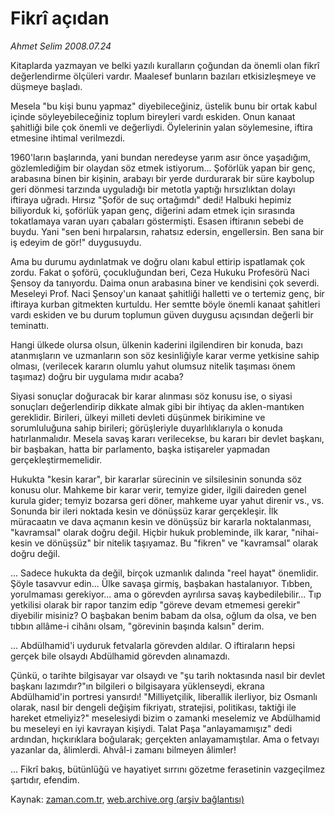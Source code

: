 # Fikrî açıdan

*Ahmet Selim 2008.07.24*

<tr><td class="metin" colspan="2" style="padding-top: 20px; padding-left: 5px; padding-right: 10px;">Kitaplarda yazmayan ve belki yazılı kuralların çoğundan da önemli olan fikrî değerlendirme ölçüleri vardır. Maalesef bunların bazıları etkisizleşmeye ve düşmeye başladı.</td></tr><tr><td class="metin" colspan="2" style="padding-top: 20px; padding-left: 5px; padding-right: 10px;"><p>Mesela "bu kişi bunu yapmaz" diyebileceğiniz, üstelik bunu bir ortak kabul içinde söyleyebileceğiniz toplum bireyleri vardı eskiden. Onun kanaat şahitliği bile çok önemli ve değerliydi. Öylelerinin yalan söylemesine, iftira etmesine ihtimal verilmezdi.
<p>1960'ların başlarında, yani bundan neredeyse yarım asır önce yaşadığım, gözlemlediğim bir olaydan söz etmek istiyorum... Şoförlük yapan bir genç, arabasına binen bir kişinin, arabayı bir yerde durdurarak bir süre kaybolup geri dönmesi tarzında uyguladığı bir metotla yaptığı hırsızlıktan dolayı iftiraya uğradı. Hırsız "Şoför de suç ortağımdı" dedi! Halbuki hepimiz biliyorduk ki, şoförlük yapan genç, diğerini adam etmek için sırasında tokatlamaya varan uyarı çabaları göstermişti. Esasen iftiranın sebebi de buydu. Yani "sen beni hırpalarsın, rahatsız edersin, engellersin. Ben sana bir iş edeyim de gör!" duygusuydu.
<p>Ama bu durumu aydınlatmak ve doğru olanı kabul ettirip ispatlamak çok zordu. Fakat o şoförü, çocukluğundan beri, Ceza Hukuku Profesörü Naci Şensoy da tanıyordu. Daima onun arabasına biner ve kendisini çok severdi. Meseleyi Prof. Naci Şensoy'un kanaat şahitliği halletti ve o tertemiz genç, bir iftiraya kurban gitmekten kurtuldu. Her semtte böyle önemli kanaat şahitleri vardı eskiden ve bu durum toplumun güven duygusu açısından değerli bir teminattı.
<p>Hangi ülkede olursa olsun, ülkenin kaderini ilgilendiren bir konuda, bazı atanmışların ve uzmanların son söz kesinliğiyle karar verme yetkisine sahip olması, (verilecek kararın olumlu yahut olumsuz nitelik taşıması önem taşımaz) doğru bir uygulama mıdır acaba?
<p>Siyasi sonuçlar doğuracak bir karar alınması söz konusu ise, o siyasi sonuçları değerlendirip dikkate almak gibi bir ihtiyaç da aklen-mantıken gereklidir. Birileri, ülkeyi milleti devleti düşünmek birikimine ve sorumluluğuna sahip birileri; görüşleriyle duyarlılıklarıyla o konuda hatırlanmalıdır. Mesela savaş kararı verilecekse, bu kararı bir devlet başkanı, bir başbakan, hatta bir parlamento, başka istişareler yapmadan gerçekleştirmemelidir. 
<p>Hukukta "kesin karar", bir kararlar sürecinin ve silsilesinin sonunda söz konusu olur. Mahkeme bir karar verir, temyize gider, ilgili daireden genel kurula gider; temyiz bozarsa geri döner, mahkeme uyar yahut direnir vs., vs. Sonunda bir ileri noktada kesin ve dönüşsüz karar gerçekleşir. İlk müracaatın ve dava açmanın kesin ve dönüşsüz bir kararla noktalanması, "kavramsal" olarak doğru değil. Hiçbir hukuk probleminde, ilk karar, "nihai-kesin ve dönüşsüz" bir nitelik taşıyamaz. Bu "fikren" ve "kavramsal" olarak doğru değil.
<p>... Sadece hukukta da değil, birçok uzmanlık dalında "reel hayat" önemlidir. Şöyle tasavvur edin... Ülke savaşa girmiş, başbakan hastalanıyor. Tıbben, yorulmaması gerekiyor... ama o görevden ayrılırsa savaş kaybedilebilir... Tıp yetkilisi olarak bir rapor tanzim edip "göreve devam etmemesi gerekir" diyebilir misiniz? O başbakan benim babam da olsa, oğlum da olsa, ve ben tıbbın allâme-i cihânı olsam, "görevinin başında kalsın" derim.
<p>... Abdülhamid'i uyduruk fetvalarla görevden aldılar. O iftiraların hepsi gerçek bile olsaydı Abdülhamid görevden alınamazdı.
<p>Çünkü, o tarihte bilgisayar var olsaydı ve "şu tarih noktasında nasıl bir devlet başkanı lazımdır?"ın bilgileri o bilgisayara yüklenseydi, ekrana Abdülhamid'in portresi yansırdı! "Milliyetçilik, liberallik ilerliyor, biz Osmanlı olarak, nasıl bir dengeli değişim fikriyatı, stratejisi, politikası, taktiği ile hareket etmeliyiz?" meselesiydi bizim o zamanki meselemiz ve Abdülhamid bu meseleyi en iyi kavrayan kişiydi. Talat Paşa "anlayamamışız" dedi ardından, hıçkırıklara boğularak; gerçekten anlayamamıştılar. Ama o fetvayı yazanlar da, âlimlerdi. Ahvâl-i zamanı bilmeyen âlimler!
<p>... Fikrî bakış, bütünlüğü ve hayatiyet sırrını gözetme ferasetinin vazgeçilmez şartıdır, efendim.<br/></p></p></p></p></p></p></p></p></p></p></td></tr>

Kaynak: [zaman.com.tr](http://zaman.com.tr/yazar.do?yazino=717841), [web.archive.org (arşiv bağlantısı)](http://web.archive.org/web/20080828172423/http://www.zaman.com.tr:80/yazar.do?yazino=717841)
